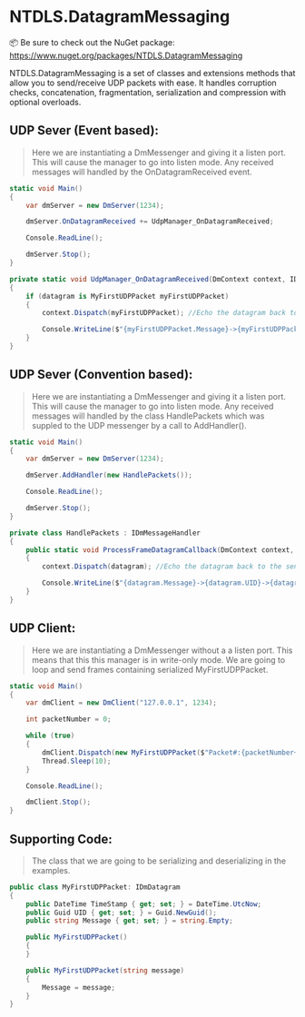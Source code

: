 # NTDLS.DatagramMessaging

📦 Be sure to check out the NuGet package: https://www.nuget.org/packages/NTDLS.DatagramMessaging

NTDLS.DatagramMessaging is a set of classes and extensions methods that allow you to send/receive
UDP packets with ease. It handles corruption checks, concatenation, fragmentation, serialization
and compression with optional overloads.

## UDP Sever (Event based):
> Here we are instantiating a DmMessenger and giving it a listen port. This will cause the
> manager to go into listen mode. Any received messages will handled by the OnDatagramReceived event.
```csharp
static void Main()
{
    var dmServer = new DmServer(1234);

    dmServer.OnDatagramReceived += UdpManager_OnDatagramReceived;

    Console.ReadLine();

    dmServer.Stop();
}

private static void UdpManager_OnDatagramReceived(DmContext context, IDmDatagram datagram)
{
    if (datagram is MyFirstUDPPacket myFirstUDPPacket)
    {
        context.Dispatch(myFirstUDPPacket); //Echo the datagram back to the sender.

        Console.WriteLine($"{myFirstUDPPacket.Message}->{myFirstUDPPacket.UID}->{myFirstUDPPacket.TimeStamp}");
    }
}
```

## UDP Sever (Convention based):
> Here we are instantiating a DmMessenger and giving it a listen port. This will cause the
> manager to go into listen mode. Any received messages will handled by the class HandlePackets
> which was suppled to the UDP messenger by a call to AddHandler().
```csharp
static void Main()
{
    var dmServer = new DmServer(1234);

    dmServer.AddHandler(new HandlePackets());

    Console.ReadLine();

    dmServer.Stop();
}

private class HandlePackets : IDmMessageHandler
{
    public static void ProcessFrameDatagramCallback(DmContext context, MyFirstUDPPacket datagram)
    {
        context.Dispatch(datagram); //Echo the datagram back to the sender.

        Console.WriteLine($"{datagram.Message}->{datagram.UID}->{datagram.TimeStamp}");
    }
}
```

## UDP Client:
> Here we are instantiating a DmMessenger without a a listen port. This means that this this
> manager is in write-only mode. We are going to loop and send frames containing serialized MyFirstUDPPacket.
```csharp
static void Main()
{
    var dmClient = new DmClient("127.0.0.1", 1234);

    int packetNumber = 0;

    while (true)
    {
        dmClient.Dispatch(new MyFirstUDPPacket($"Packet#:{packetNumber++} "));
        Thread.Sleep(10);
    }

    Console.ReadLine();

    dmClient.Stop();
}
```

## Supporting Code:
> The class that we are going to be serializing and deserializing in the examples.
```csharp
public class MyFirstUDPPacket: IDmDatagram
{
    public DateTime TimeStamp { get; set; } = DateTime.UtcNow;
    public Guid UID { get; set; } = Guid.NewGuid();
    public string Message { get; set; } = string.Empty;

    public MyFirstUDPPacket()
    {
    }

    public MyFirstUDPPacket(string message)
    {
        Message = message;
    }
}
```
